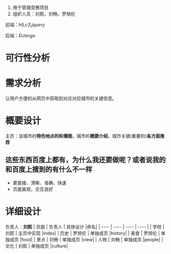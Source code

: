 

1. 用于管理竞赛项目
2. 组织人员：刘熙，刘畅，罗旭伦

前端：*h5,c3,jquery*

后端：*DJango*

# 可行性分析

# 需求分析
让用户方便的从网页中获取到对应对应城市的关键信息。

# 概要设计
主页：该城市的**特色地点的轮播图**，城市的**概要介绍**，城市关键(重要的)**各方面推荐**
## 这些东西百度上都有，为什么我还要做呢？或者说我的和百度上搜到的有什么不一样
  * 更直接、清晰、准确、快速
  * 页面美观，交互良好
# 详细设计
负责人：**刘熙**
|   页面   |  负责人    |  具体设计    |命名|
| ---- | ---- | ---- | ---- |
|  学校   |   刘熙   |  主页中实现    |index|
|  历史   |  罗旭伦  |  单独成页      |history|
|  美食   |  罗旭伦  |  单独成页      |food|
|  景点   |   刘畅   |  单独成页      |view|
|  人物   |   刘畅   |  单独成页      |people|
|  文化   |   刘熙   |  单独成页      |culture|
